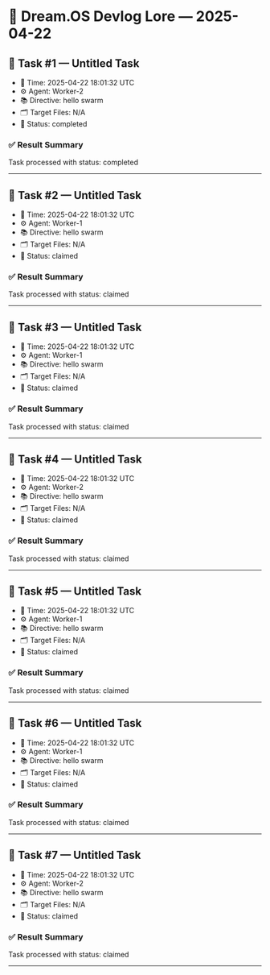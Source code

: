 # 🧠 Dream.OS Devlog Lore — 2025-04-22


## 🧩 Task #1 — Untitled Task
- 📅 Time: 2025-04-22 18:01:32 UTC
- ⚙️ Agent: Worker-2
- 📚 Directive: hello swarm
- 🗂️ Target Files: N/A
- 🔄 Status: completed


### ✅ Result Summary
Task processed with status: completed




---

## 🧩 Task #2 — Untitled Task
- 📅 Time: 2025-04-22 18:01:32 UTC
- ⚙️ Agent: Worker-1
- 📚 Directive: hello swarm
- 🗂️ Target Files: N/A
- 🔄 Status: claimed


### ✅ Result Summary
Task processed with status: claimed




---

## 🧩 Task #3 — Untitled Task
- 📅 Time: 2025-04-22 18:01:32 UTC
- ⚙️ Agent: Worker-1
- 📚 Directive: hello swarm
- 🗂️ Target Files: N/A
- 🔄 Status: claimed


### ✅ Result Summary
Task processed with status: claimed




---

## 🧩 Task #4 — Untitled Task
- 📅 Time: 2025-04-22 18:01:32 UTC
- ⚙️ Agent: Worker-2
- 📚 Directive: hello swarm
- 🗂️ Target Files: N/A
- 🔄 Status: claimed


### ✅ Result Summary
Task processed with status: claimed




---

## 🧩 Task #5 — Untitled Task
- 📅 Time: 2025-04-22 18:01:32 UTC
- ⚙️ Agent: Worker-1
- 📚 Directive: hello swarm
- 🗂️ Target Files: N/A
- 🔄 Status: claimed


### ✅ Result Summary
Task processed with status: claimed




---

## 🧩 Task #6 — Untitled Task
- 📅 Time: 2025-04-22 18:01:32 UTC
- ⚙️ Agent: Worker-1
- 📚 Directive: hello swarm
- 🗂️ Target Files: N/A
- 🔄 Status: claimed


### ✅ Result Summary
Task processed with status: claimed




---

## 🧩 Task #7 — Untitled Task
- 📅 Time: 2025-04-22 18:01:32 UTC
- ⚙️ Agent: Worker-2
- 📚 Directive: hello swarm
- 🗂️ Target Files: N/A
- 🔄 Status: claimed


### ✅ Result Summary
Task processed with status: claimed




---
